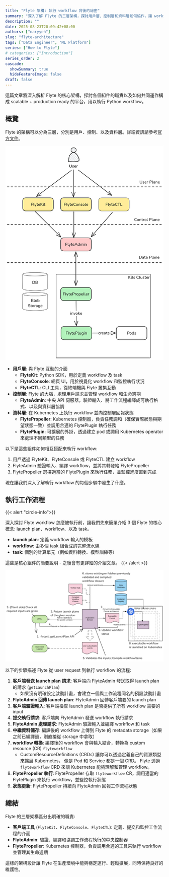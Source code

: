 ```yaml
---
title: "Flyte 架構: 執行 workflow 背後的祕密"
summary: "深入了解 Flyte 的三層架構，探討用戶層、控制層和資料層如何協作，讓 workflow 在大規模環境中穩定運行"
description: ""
date: 2025-08-23T20:09:42+08:00
authors: ["naryyeh"]
slug: "flyte-architecture"
tags: ["Data Engineer", "ML Platform"]
series: ["How to Flyte"]
# categories: ["Introduction"]
series_order: 2
cascade:
  showSummary: true
  hideFeatureImage: false
draft: false
---
```


這篇文章將深入解析 Flyte 的核心架構，探討各個組件的職責以及如何共同運作構成 scalable +
production ready 的平台，用以執行 Python workflow。

## 概覽

Flyte 的架構可以分為三層，分別是用戶、控制、以及資料層。詳細資訊請參考[官方文件](https://www.union.ai/docs/v1/flyte/architecture/component-architecture/)。

![flyte-architecture-overview-simple](img/flyte-architecture-overview-simple.png "簡化的 Flyte 架構")


- **用戶層**: 與 Flyte 互動的介面
    - **FlyteKit**: Python SDK，用於定義 workflow 及 task
    - **FlyteConsole**: 網頁 UI，用於視覺化 workflow 和監控執行狀況
    - **FlyteCTL**: CLI 工具，從終端機與 Flyte 叢集互動
- **控制層**: Flyte 的大腦，處理用戶請求並管理 workflow 和生命週期
    - **FlyteAdmin**: 中央 API 伺服器，驗證輸入、將工作流程編譯成可執行格式、以及與資料層協調
- **資料層**: 在 Kubernetes 上執行 workflow 並向控制層回報狀態
    - **FlytePropeller**: Kubernetes 控制器，負責任務調和（確保實際狀態與期望狀態一致）並調用合適的 FlytePlugin 執行任務
    - **FlytePlugin**: 可擴展的外掛，透過建立 pod 或調用 Kubernetes operator 來處理不同類型的任務


以下是這些組件如何相互搭配來執行 workflow:
1. 用戶透過 FlyteKit、FlyteConsole 或 FlyteCTL 建立 workflow
2. FlyteAdmin 驗證輸入、編譯 workflow，並將其轉發給 FlytePropeller
3. FlytePropeller 選擇適當的 FlytePlugin 來執行任務，並監控進度直到完成

現在讓我們深入了解執行 workflow 的每個步驟中發生了什麼。

## 執行工作流程

{{< alert "circle-info">}}

深入探討 Flyte workflow 怎麼被執行前，讓我們先來簡單介紹 3 個 Flyte 的核心概念: launch
plan、workflow、以及 task。
- **launch plan**: 定義 workflow 輸入的模板
- **workflow**: 由多個 task 組合成的完整流水線
- **task**: 個別的計算單元（例如資料轉換、模型訓練等）

這些是核心組件的簡要說明 - 之後會有更詳細的介紹文章。
{{< /alert >}}

![register-execute-workflow](img/register-execute-workflow.png "註冊並執行 workflow")


以下的步驟描述 Flyte 從 user request 到執行 workflow 的流程:

1. **客戶端發送 launch plan 請求**: 客戶端向 FlyteAdmin 發送取得 launch plan 的請求 (`getLaunchPlan`)
    - 如果沒有明確設定啟動計畫，會建立一個與工作流程同名的預設啟動計畫
2. **FlyteAdmin 回傳 launch plan**: FlyteAdmin 回傳客戶端要的 launch plan
3. **客戶端驗證輸入**: 客戶端檢查 launch plan 是否提供了所有 workflow 需要的 input
4. **提交執行請求**: 客戶端向 FlyteAdmin 發送 workflow 執行請求
5. **FlyteAdmin 處理請求**: FlyteAdmin 驗證輸入並編譯 workflow 和 task
6. **中繼資料儲存**: 編譯後的 workflow 上傳到 Flyte 的 metadata storage（如果之前已編譯過，則直接從 storage 中拿取）
7. **workflow 轉換**: 編譯後的 workflow 會與輸入結合，轉換為 custom resource (CR) `flyteworkflow`
    - CustomResourceDefinitions (CRDs) 讓你可以透過定義自己的資源類型來擴展 Kubernetes，
    像是 Pod 和 Service 都是一個 CRD。 Flyte 透過 `flyteworkflow` CRD 來讓 Kubernetes
    能夠理解和管理 workflow。
8. **FlytePropeller 執行**: FlytePropeller 存取 `flyteworkflow` CR，調用適當的 FlytePlugin 來執行 workflow，並監控執行狀態
9. **狀態更新**: FlytePropeller 持續向 FlyteAdmin 回報工作流程狀態


## 總結

Flyte 的三層架構區分出明確的職責: 

- **客戶端工具** (`FlyteKit`、`FlyteConsole`、`FlyteCTL`): 定義、提交和監控工作流程的介面
- **FlyteAdmin**: 驗證、編譯和協調工作流程執行的中央控制器
- **FlytePropeller**: Kubernetes 控制器，負責調用合適的工具來執行 workflow 並管理其生命週期

這樣的架構設計讓 Flyte 在生產環境中能夠穩定運行、輕鬆擴展，同時保持良好的維護性。
